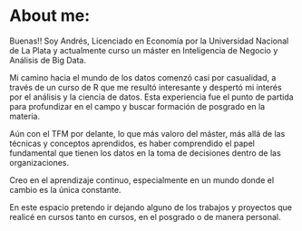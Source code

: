 # About me:

Buenas!! Soy Andrés, Licenciado en Economía por la Universidad Nacional de La Plata y actualmente curso un máster en Inteligencia de Negocio y Análisis de Big Data.

Mi camino hacia el mundo de los datos comenzó casi por casualidad, a través de un curso de R que me resultó interesante y despertó mi interés por el análisis y la ciencia de datos. Esta experiencia fue el punto de partida para profundizar en el campo y buscar formación de posgrado en la materia.

Aún con el TFM por delante, lo que más valoro del máster, más allá de las técnicas y conceptos aprendidos, es haber comprendido el papel fundamental que tienen los datos en la toma de decisiones dentro de las organizaciones.

Creo en el aprendizaje continuo, especialmente en un mundo donde el cambio es la única constante.

En este espacio pretendo ir dejando alguno de los trabajos y proyectos que realicé en cursos tanto en cursos, en el posgrado o de manera personal.
